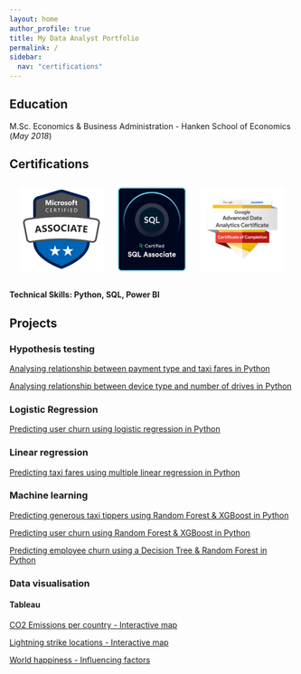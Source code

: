 ```yaml
---
layout: home
author_profile: true
title: My Data Analyst Portfolio
permalink: /
sidebar:
  nav: "certifications"
---
```


## Education

M.Sc. Economics & Business Administration - Hanken School of Economics (_May 2018_)

## Certifications

<p align="center">
  <a href="https://learn.microsoft.com/api/credentials/share/en-us/RobinRehn-4809/9C5005B0712FA3D5?sharingId=67049D86812D4D44" style="display: inline-block; margin: 10px;">
    <img src="assets/microsoft-certified-associate-badge.svg" alt="Microsoft Badge" style="height: 150px;">
  </a>
  <a href="https://www.datacamp.com/certificate/SQA0019802995957" style="display: inline-block; margin: 10px;">
    <img src="assets/datacamp_SQL_Associate_Outline.png" alt="SQL badge" style="height: 150px;">
  </a>
  <a href="https://www.credly.com/earner/earned/badge/f98765d9-c429-4ac5-913d-c8a598817828" style="display: inline-block; margin: 10px;">
    <img src="assets/GoogleBadge.png" alt="Google Badge" style="height: 150px;">
  </a>
</p>


#### Technical Skills: Python, SQL, Power BI


## Projects


### Hypothesis testing

[Analysing relationship between payment type and taxi fares in Python](https://github.com/RobinRehn/Portfolio/blob/23d761927c418868c4bb88be1e7e1e87109fd014/Project%20files/Automatidata_Hypothesis_cleaned.ipynb)

[Analysing relationship between device type and number of drives in Python](https://github.com/RobinRehn/Portfolio/blob/23d761927c418868c4bb88be1e7e1e87109fd014/Project%20files/Waze_Hypothesis_cleaned.ipynb)


### Logistic Regression

[Predicting user churn using logistic regression in Python](https://github.com/RobinRehn/Portfolio/blob/23d761927c418868c4bb88be1e7e1e87109fd014/Project%20files/Waze_LogisticRegression_cleaned.ipynb)

### Linear regression

[Predicting taxi fares using multiple linear regression in Python](https://github.com/RobinRehn/Portfolio/blob/23d761927c418868c4bb88be1e7e1e87109fd014/Project%20files/Automatidata_LinearRegression_cleaned.ipynb)

### Machine learning

[Predicting generous taxi tippers using Random Forest & XGBoost in Python](https://github.com/RobinRehn/Portfolio/blob/23d761927c418868c4bb88be1e7e1e87109fd014/Project%20files/Automatidata_ML_cleaned.ipynb)

[Predicting user churn using Random Forest & XGBoost in Python](https://github.com/RobinRehn/Portfolio/blob/23d761927c418868c4bb88be1e7e1e87109fd014/Project%20files/Waze_ML_cleaned.ipynb)

[Predicting employee churn using a Decision Tree & Random Forest in Python](https://github.com/RobinRehn/Portfolio/blob/23d761927c418868c4bb88be1e7e1e87109fd014/Project%20files/Salifort%20Motors_LogisticRegression_ML.ipynb)



### Data visualisation

#### Tableau

[CO2 Emissions per country - Interactive map](https://public.tableau.com/app/profile/robin.rehn/viz/C02emissionspercountry-joinedtables/Sheet2)

[Lightning strike locations - Interactive map](https://public.tableau.com/app/profile/robin.rehn/viz/Lightningstrikes-interactivedashboard/Dashboard1)

[World happiness - Influencing factors](https://public.tableau.com/app/profile/robin.rehn/viz/Worldhappinessdashboard/Dashboard1)

